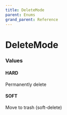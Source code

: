```yaml
---
title: DeleteMode
parent: Enums
grand_parent: Reference
---
```


# DeleteMode

<h3 id="values">Values</h3>

  <h4 id="hard" class="name anchored">HARD</h4>

  <div class="description-wrapper">
   <p>Permanently delete</p>
  </div>

  <h4 id="soft" class="name anchored">SOFT</h4>

  <div class="description-wrapper">
   <p>Move to trash (soft-delete)</p>
  </div>

